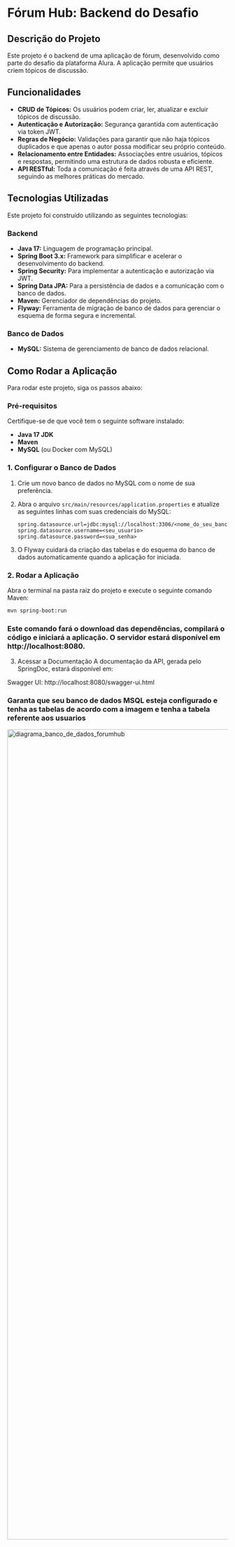 # Fórum Hub: Backend do Desafio

## Descrição do Projeto

Este projeto é o backend de uma aplicação de fórum, desenvolvido como parte do desafio da plataforma Alura. A aplicação permite que usuários criem tópicos de discussão.

## Funcionalidades

-   **CRUD de Tópicos:** Os usuários podem criar, ler, atualizar e excluir tópicos de discussão.
-   **Autenticação e Autorização:** Segurança garantida com autenticação via token JWT.
-   **Regras de Negócio:** Validações para garantir que não haja tópicos duplicados e que apenas o autor possa modificar seu próprio conteúdo.
-   **Relacionamento entre Entidades:** Associações entre usuários, tópicos e respostas, permitindo uma estrutura de dados robusta e eficiente.
-   **API RESTful:** Toda a comunicação é feita através de uma API REST, seguindo as melhores práticas do mercado.

## Tecnologias Utilizadas

Este projeto foi construído utilizando as seguintes tecnologias:

### Backend
-   **Java 17:** Linguagem de programação principal.
-   **Spring Boot 3.x:** Framework para simplificar e acelerar o desenvolvimento do backend.
-   **Spring Security:** Para implementar a autenticação e autorização via JWT.
-   **Spring Data JPA:** Para a persistência de dados e a comunicação com o banco de dados.
-   **Maven:** Gerenciador de dependências do projeto.
-   **Flyway:** Ferramenta de migração de banco de dados para gerenciar o esquema de forma segura e incremental.

### Banco de Dados
-   **MySQL:** Sistema de gerenciamento de banco de dados relacional.

## Como Rodar a Aplicação

Para rodar este projeto, siga os passos abaixo:

### Pré-requisitos
Certifique-se de que você tem o seguinte software instalado:
-   **Java 17 JDK**
-   **Maven**
-   **MySQL** (ou Docker com MySQL)

### 1. Configurar o Banco de Dados

1.  Crie um novo banco de dados no MySQL com o nome de sua preferência.
2.  Abra o arquivo `src/main/resources/application.properties` e atualize as seguintes linhas com suas credenciais do MySQL:

    ```properties
    spring.datasource.url=jdbc:mysql://localhost:3306/<nome_do_seu_banco>
    spring.datasource.username=<seu_usuario>
    spring.datasource.password=<sua_senha>
    ```

3.  O Flyway cuidará da criação das tabelas e do esquema do banco de dados automaticamente quando a aplicação for iniciada.

### 2. Rodar a Aplicação

Abra o terminal na pasta raiz do projeto e execute o seguinte comando Maven:

```bash
mvn spring-boot:run
```
### Este comando fará o download das dependências, compilará o código e iniciará a aplicação. O servidor estará disponível em http://localhost:8080.

3. Acessar a Documentação
A documentação da API, gerada pelo SpringDoc, estará disponível em:

Swagger UI: http://localhost:8080/swagger-ui.html


### Garanta que seu banco de dados MSQL esteja configurado e tenha as tabelas de acordo com a imagem e tenha a tabela referente aos usuarios


<img width="1731" height="1851" alt="diagrama_banco_de_dados_forumhub" src="https://github.com/user-attachments/assets/43ef0282-8646-49e6-bccc-db44e8542921" />

